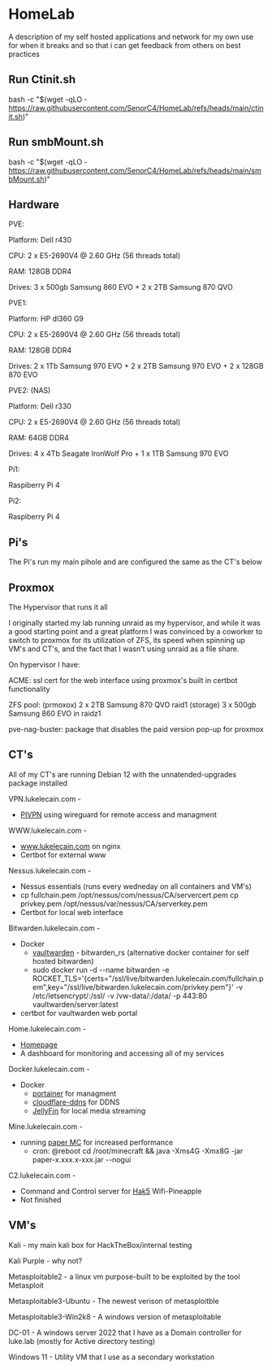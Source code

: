 # HomeLab
A description of my self hosted applications and network for my own use for when it breaks and so that i can get feedback from others on best practices

## Run Ctinit.sh
bash -c "$(wget -qLO - https://raw.githubusercontent.com/SenorC4/HomeLab/refs/heads/main/ctinit.sh)"

## Run smbMount.sh
bash -c "$(wget -qLO - https://raw.githubusercontent.com/SenorC4/HomeLab/refs/heads/main/smbMount.sh)"

## Hardware

PVE:

Platform: Dell r430

CPU: 2 x E5-2690V4 @ 2.60 GHz (56 threads total)

RAM: 128GB DDR4

Drives: 3 x 500gb Samsung 860 EVO + 2 x 2TB Samsung 870 QVO

PVE1:

Platform: HP dl360 G9

CPU: 2 x E5-2690V4 @ 2.60 GHz (56 threads total)

RAM: 128GB DDR4

Drives: 2 x 1Tb Samsung 970 EVO + 2 x 2TB Samsung 970 EVO + 2 x 128GB 870 EVO

PVE2: (NAS)

Platform: Dell r330

CPU: 2 x E5-2690V4 @ 2.60 GHz (56 threads total)

RAM: 64GB DDR4

Drives: 4 x 4Tb Seagate IronWolf Pro + 1 x 1TB Samsung 970 EVO

Pi1:

Raspiberry Pi 4

Pi2:

Raspiberry Pi 4

## Pi's

The Pi's run my main pihole and are configured the same as the CT's below

## Proxmox
The Hypervisor that runs it all

I originally started my lab running unraid as my hypervisor, and while it was a good starting point and a great platform I was convinced by a coworker to switch to proxmox for its utilization of ZFS, its speed when spinning up VM's and CT's, and the fact that I wasn't using unraid as a file share. 

On hypervisor I have:

ACME: ssl cert for the web interface using proxmox's built in certbot functionality

ZFS pool: (prmoxox) 2 x 2TB Samsung 870 QVO raid1
          (storage) 3 x 500gb Samsung 860 EVO in raidz1

pve-nag-buster: package that disables the paid version pop-up for proxmox

## CT's

All of my CT's are running Debian 12 with the unnatended-upgrades package installed

VPN.lukelecain.com - 

  * [PIVPN](https://www.pivpn.io/) using wireguard for remote access and managment

WWW.lukelecain.com - 

  * www.lukelecain.com on nginx
  * Certbot for external www
    
Nessus.lukelecain.com - 

  * Nessus essentials (runs every wedneday on all containers and VM's)
  * cp fullchain.pem /opt/nessus/com/nessus/CA/servercert.pem cp privkey.pem /opt/nessus/var/nessus/CA/serverkey.pem
  * Certbot for local web interface

Bitwarden.lukelecain.com -

  * Docker
     * [vaultwarden](https://github.com/dani-garcia/vaultwarden) - bitwarden_rs (alternative docker container for self hosted bitwarden)
     * sudo docker run -d --name bitwarden -e ROCKET_TLS='{certs="/ssl/live/bitwarden.lukelecain.com/fullchain.pem",key="/ssl/live/bitwarden.lukelecain.com/privkey.pem"}' -v /etc/letsencrypt/:/ssl/ -v /vw-data/:/data/ -p 443:80 vaultwarden/server:latest
  * certbot for vaultwarden web portal

Home.lukelecain.com - 
  
  * [Homepage](https://github.com/gethomepage/homepage)
  * A dashboard for monitoring and accessing all of my services

Docker.lukelecain.com -
  * Docker
    * [portainer](https://docs.portainer.io/start/install-ce/server/docker/linux) for managment
    * [cloudflare-ddns](https://github.com/timothymiller/cloudflare-ddns) for DDNS
    * [JellyFin](https://jellyfin.org/) for local media streaming

Mine.lukelecain.com - 

  * running [paper MC](https://papermc.io/downloads/paper) for increased performance
    * cron: @reboot cd /root/minecraft && java -Xms4G -Xmx8G -jar paper-x.xxx.x-xxx.jar --nogui

C2.lukelecain.com - 

  * Command and Control server for [Hak5](https://docs.hak5.org/cloud-c2/) Wifi-Pineapple
  * Not finished

## VM's

Kali - my main kali box for HackTheBox/internal testing

Kali Purple - why not?

Metasploitable2 - a linux vm purpose-built to be exploited by the tool Metasploit

Metasploitable3-Ubuntu - The newest verison of metasploitble

Metasploitable3-Win2k8 - A windows version of metasploitable

DC-01 - A windows server 2022 that I have as a Domain controller for luke.lab (mostly for Active directory testing)

Windows 11 - Utility VM that I use as a secondary workstation 



